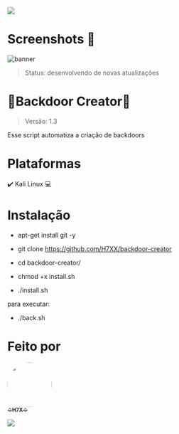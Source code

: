 <p>
<img src= "https://camo.githubusercontent.com/71b837571c48af3aa60a73dbc9d5936aa359d78efbfa8a6743cbbbc16b80ef4d/68747470733a2f2f63646e2e646973636f72646170702e636f6d2f6174746163686d656e74732f3830353930323039333930363630383138362f3830353931333937323533353539303932322f74656e6f722e676966"/>
</p>
 
# Screenshots 📸
 
<img src="https://user-images.githubusercontent.com/88547689/132741917-492ac11c-5e2e-442c-adff-19ce051bdd58.png" alt="banner" style="max-width:100%;">
 
> Status: desenvolvendo de novas atualizações

# 🦠Backdoor Creator🦠
> Versão: 1.3

Esse script automatiza a criação de backdoors

# Plataformas 
✔️ Kali Linux 💻

# Instalação

+ apt-get install git -y
 
+ git clone https://github.com/H7XX/backdoor-creator
 
+ cd backdoor-creator/
 
+ chmod +x install.sh
 
+ ./install.sh
 
para executar: 
+ ./back.sh

# Feito por

<td align="center"><a href="https://github.com/H7XX"><img style="border-radius: 50%;" src="https://avatars.githubusercontent.com/u/88547689?v=4" width="100px;" alt=""/><br /><sub><b>♤H7X♤</b></sub></a><br /></td>

<p>
<img src= "https://camo.githubusercontent.com/71b837571c48af3aa60a73dbc9d5936aa359d78efbfa8a6743cbbbc16b80ef4d/68747470733a2f2f63646e2e646973636f72646170702e636f6d2f6174746163686d656e74732f3830353930323039333930363630383138362f3830353931333937323533353539303932322f74656e6f722e676966"/>
</p>
